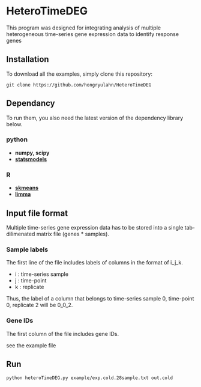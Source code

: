 # HeteroTimeDEG
This program was designed for integrating analysis of multiple heterogeneous time-series gene expression data to identify response genes


## Installation

To download all the examples, simply clone this repository:
```
git clone https://github.com/hongryulahn/HeteroTimeDEG
```

## Dependancy
To run them, you also need the latest version of the dependency library below.

### python 
- **numpy, scipy** 
- **[statsmodels](https://www.statsmodels.org/stable/install.html)**

### R
- **[skmeans](https://cran.r-project.org/web/packages/skmeans/index.html)**
- **[limma](https://bioconductor.org/packages/release/bioc/html/limma.html)**

## Input file format
Multiple time-series gene expression data has to be stored into a single tab-dilimenated matrix file (genes * samples).

### Sample labels
The first line of the file includes labels of columns in the format of i_j_k.
- i : time-series sample
- j : time-point
- k : replicate

Thus, the label of a column that belongs to time-series sample 0, time-point 0, replicate 2 will be 0_0_2.

### Gene IDs
The first column of the file includes gene IDs.

see the example file

## Run
```
python heteroTimeDEG.py example/exp.cold.28sample.txt out.cold
```
